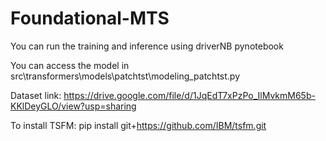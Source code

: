 # Foundational-MTS

You can run the training and inference using driverNB pynotebook

You can access the model in src\transformers\models\patchtst\modeling_patchtst.py

Dataset link: https://drive.google.com/file/d/1JqEdT7xPzPo_IlMvkmM65b-KKlDeyGLO/view?usp=sharing

To install TSFM:
    pip install git+https://github.com/IBM/tsfm.git

